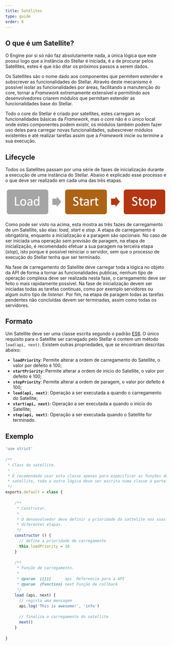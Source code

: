 ```yaml
---
title: Satélites
type: guide
order: 6
---
```


## O que é um Satellite?

O Engine por si só não faz absolutamente nada, a única lógica que este possui logo que a instância do Stellar é iniciada, é a de procurar pelos Satellites, estes é que irão ditar os próximos passos a serem dados.

Os Satellites são o nome dado aos componentes que permitem estender e subscrever as funcionalidades do Stellar. Através deste mecanismo é possível isolar as funcionalidades por áreas, facilitando a manutenção do core, tornar a _Framework_ extremamente extensível e permitindo aos desenvolvedores criarem módulos que permitam estender as funcionalidades base do Stellar.

Todo o core do Stellar é criado por satellites, estes carregam as funcionalidades básicas da _Framework_, mas o _core_ não é o único local onde estes componentes podem existir, os módulos também podem fazer uso deles para carregar novas funcionalidades, subescrever módulos existentes e até realizar tarefas assim que a _Framework_ inicie ou termine a sua execução.

## Lifecycle

Todos os Satellites passam por uma série de fases de inicialização durante a execução de uma instância do Stellar. Abaixo é explicado esse processo e o que deve ser realizado em cada uma das três etapas.

![Fases de um Satellite](/images/satellite_stages.png)

Como pode ser visto na acima, esta mostra as três fazes de carregamento de um Satellite, são elas: _load_, _start_ e _stop_. A etapa de carregamento é obrigatória, enquanto a inicialização e a paragem são opcionais. No caso de ser iniciada uma operação sem previsão de paragem, na etapa de inicialização, é recomendado efetuar a sua paragem na terceira etapa (_stop_), isto porque é possível reiniciar o servidor, sem que o processo de execução do Stellar tenha que ser terminado.


Na fase de carregamento do Satellite deve carregar toda a lógica no objeto da API de forma a tornar as funcionalidades publicas, nenhum tipo de operação complexa deve ser realizada nesta fase, o carregamento deve ser feito o mais rapidamente possível. Na fase de inicialização devem ser iniciadas todas as tarefas continuas, como por exemplo servidores ou algum outro tipo de _listener_. Por fim, na etapa de paragem todas as tarefas pendentes não concluídas devem ser terminadas, assim como todas os servidores.

## Formato

Um Satellite deve ser uma classe escrita segundo o padrão [ES6](http://www.ecma-international.org/ecma-262/6.0/index.html). O único requisito para o Satellite ser carregado pelo Stellar é contem um método `load(api, next)`. Existem outras propriedades, que se encontram descritas abaixo:

- **`loadPriority`**: Permite alterar a ordem de carregamento do Satellite, o valor por defeito é 100;
- **`startPriority`**: Permite alterar a ordem de inicio do Satellite, o valor por defeito é 100;
- **`stopPriority`**: Permite alterar a ordem de paragem, o valor por defeito é 100;
- **`load(api, next)`**: Operação a ser executada a quando o carregamento do Satellite;
- **`start(api, next)`**: Operação a ser executada a quando o inicio do Satellite;
- **`stop(api, next)`**: Operação a ser executada quando o Satellite for terminado.

## Exemplo

```javascript
'use strict'

/**
 * Class do satellite.
 *
 * É recomendado usar esta classe apenas para especificar as funções do 
 * satellite, toda a outra lógica deve ser escrita numa classe à parte.
 */
exports.default = class {

    /**
     * Construtor.
     *
     * O densevolvedor deve definir a prioridade do sattelite nos suas 
     * diferentes etapas.
     */
    constructor () {
      // define a prioridade de carregamento
      this.loadPriority = 10
    }

    /**
     * Função de carregamento.
     *
     * @param  {{}}}      api  Referencia para a API
     * @param  {Function} next Função de callback
     */
    load (api, next) {
      // regista uma mensagem
      api.log('This is awesome!', 'info')

      // finaliza o carregamento do satellite
      next()
    }

}
```
